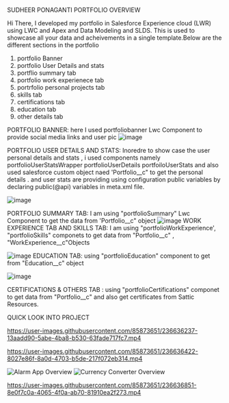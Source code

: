 SUDHEER PONAGANTI PORTFOLIO OVERVIEW

Hi There, 
I developed my portfolio in Salesforce Experience cloud (LWR) using LWC and Apex and Data Modeling and SLDS. This is used to showcase all your data and acheivements in a single template.Below are the different sections in the portfolio
1) portfolio Banner
2) portfolio User Details and stats
3) portflio summary tab
4) portfolio work experienece tab
5) portrfolio personal projects tab
6) skills tab
7) certifications tab
8) education tab
9) other details tab


PORTFOLIO BANNER:
here I used portfoliobanner Lwc Component to provide social media links and user pic 
![image](https://user-images.githubusercontent.com/85873651/236633582-36f77fb6-8bbd-4540-9062-0092095c6e36.png)

PORTFOLIO USER DETAILS AND STATS:
Inoredre to show case the user personal details and stats , i used components namely
portfolioUserStatsWrapper
portfolioUserDetails
portfoiloUserStats
and also used salesforce custom object naed 'Portfolio__c" to get the personal details . and user stats are providing using configuration public variables by declaring public(@api) variables in meta.xml file.

![image](https://user-images.githubusercontent.com/85873651/236633647-a2a3cd96-c257-4993-b3ee-4b0791898106.png)

PORTFOLIO SUMMARY TAB:
I am using "portfolioSummary" Lwc Component to get the data from 'Portfolio__c" object 
![image](https://user-images.githubusercontent.com/85873651/236633663-3f7fc9ca-abbd-426d-b3f9-8c50093cbed0.png)
WORK EXPERIENCE TAB AND SKILLS TAB:
I am using "portfolioWorkExperience', "portfolioSkills" componets to get data from "Portfolio__c" , "WorkExperience__c"Objects

![image](https://user-images.githubusercontent.com/85873651/236633677-47e931d7-ccf0-4428-aaec-3758accaedf2.png)
EDUCATION TAB:
using "portfolioEducation" component to get from "Education__c" object

![image](https://user-images.githubusercontent.com/85873651/236633693-4c4a6e15-feb8-4c9b-b3a9-81e2a419f29a.png)


CERTIFICATIONS & OTHERS TAB :
using "portfolioCertifications" componet to get data from "Portfolio__c" and also get certificates from Sattic Resources.


QUICK LOOK INTO PROJECT

https://user-images.githubusercontent.com/85873651/236636237-13aadd90-5abe-4ba8-b530-63fade717fc7.mp4



https://user-images.githubusercontent.com/85873651/236636422-8027e86f-8a0d-4703-b5de-217f072eb314.mp4

![Alarm App Overview](https://user-images.githubusercontent.com/85873651/236636665-85943adb-7b89-41ff-b579-4d934664711a.gif)
![Currency Converter Overview](https://user-images.githubusercontent.com/85873651/236636786-8b800419-bf7e-47c9-b8c9-30cb0452fcf0.gif)


https://user-images.githubusercontent.com/85873651/236636851-8e0f7c0a-4065-4f0a-ab70-81910ea2f273.mp4

